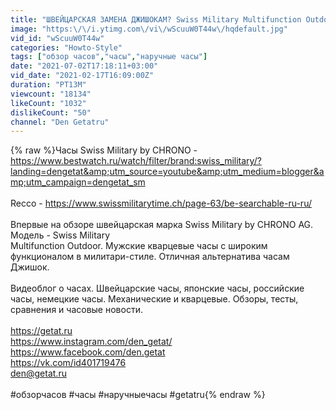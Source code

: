 ```yaml
---
title: "ШВЕЙЦАРСКАЯ ЗАМЕНА ДЖИШОКАМ? Swiss Military Multifunction Outdoor"
image: "https:\/\/i.ytimg.com\/vi\/wScuuW0T44w\/hqdefault.jpg"
vid_id: "wScuuW0T44w"
categories: "Howto-Style"
tags: ["обзор часов","часы","наручные часы"]
date: "2021-07-02T17:18:11+03:00"
vid_date: "2021-02-17T16:09:00Z"
duration: "PT13M"
viewcount: "18134"
likeCount: "1032"
dislikeCount: "50"
channel: "Den Getatru"
---
```

{% raw %}Часы Swiss Military by CHRONO - <a rel="nofollow" target="blank" href="https://www.bestwatch.ru/watch/filter/brand:swiss_military/?landing=dengetat&amp;utm_source=youtube&amp;utm_medium=blogger&amp;utm_campaign=dengetat_sm">https://www.bestwatch.ru/watch/filter/brand:swiss_military/?landing=dengetat&amp;utm_source=youtube&amp;utm_medium=blogger&amp;utm_campaign=dengetat_sm</a><br /><br />Recco - <a rel="nofollow" target="blank" href="https://www.swissmilitarytime.ch/page-63/be-searchable-ru-ru/">https://www.swissmilitarytime.ch/page-63/be-searchable-ru-ru/</a><br /><br />Впервые на обзоре швейцарская марка Swiss Military by CHRONO AG. Модель - Swiss Military<br />Multifunction Outdoor. Мужские кварцевые часы с широким функционалом в милитари-стиле. Отличная альтернатива часам Джишок. <br /><br />Видеоблог о часах. Швейцарские часы, японские часы, российские часы, немецкие часы. Механические и кварцевые. Обзоры, тесты, сравнения и часовые новости.<br /><br /><a rel="nofollow" target="blank" href="https://getat.ru">https://getat.ru</a><br /><a rel="nofollow" target="blank" href="https://www.instagram.com/den_getat/">https://www.instagram.com/den_getat/</a><br /><a rel="nofollow" target="blank" href="https://www.facebook.com/den.getat">https://www.facebook.com/den.getat</a><br /><a rel="nofollow" target="blank" href="https://vk.com/id401719476">https://vk.com/id401719476</a><br />den@getat.ru<br /><br />#обзорчасов #часы #наручныечасы #getatru{% endraw %}
